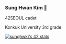 ### Sung Hwan Kim 👋

42SEOUL cadet

Konkuk University 3rd grade



[![sunghwki's 42 stats](https://badge42.herokuapp.com/api/stats/sunghwki)](https://github.com/JaeSeoKim/badge42)

